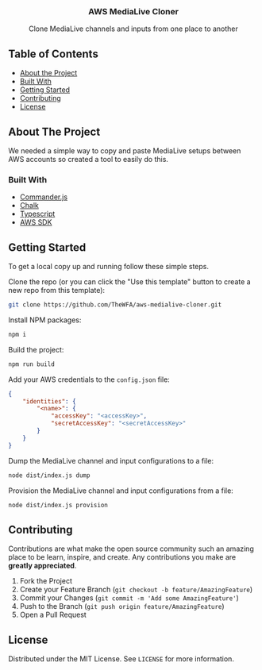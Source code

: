 <!-- PROJECT LOGO -->
<br />
<p align="center">

  <h3 align="center">AWS MediaLive Cloner</h3>

  <p align="center">
    Clone MediaLive channels and inputs from one place to another
  </p>
</p>

<!-- TABLE OF CONTENTS -->

## Table of Contents

-   [About the Project](#about-the-project)
-   [Built With](#built-with)
-   [Getting Started](#getting-started)
-   [Contributing](#contributing)
-   [License](#license)

<!-- ABOUT THE PROJECT -->

## About The Project

We needed a simple way to copy and paste MediaLive setups between AWS accounts so created a tool to easily do this.

### Built With

-   [Commander.js](https://github.com/tj/commander.js)
-   [Chalk](https://github.com/chalk/chalk)
-   [Typescript](https://github.com/microsoft/TypeScript)
-   [AWS SDK](https://docs.aws.amazon.com/AWSJavaScriptSDK/v3/latest/index.html)

<!-- GETTING STARTED -->

## Getting Started

To get a local copy up and running follow these simple steps.

Clone the repo (or you can click the "Use this template" button to create a new repo from this template):

```sh
git clone https://github.com/TheWFA/aws-medialive-cloner.git
```

Install NPM packages:

```sh
npm i
```

Build the project:

```sh
npm run build
```

Add your AWS credentials to the `config.json` file:

```json
{
	"identities": {
		"<name>": {
			"accessKey": "<accessKey>",
			"secretAccessKey": "<secretAccessKey>"
		}
	}
}
```

Dump the MediaLive channel and input configurations to a file:

```sh
node dist/index.js dump
```

Provision the MediaLive channel and input configurations from a file:

```sh
node dist/index.js provision
```

<!-- CONTRIBUTING -->

## Contributing

Contributions are what make the open source community such an amazing place to be learn, inspire, and create. Any contributions you make are **greatly appreciated**.

1. Fork the Project
2. Create your Feature Branch (`git checkout -b feature/AmazingFeature`)
3. Commit your Changes (`git commit -m 'Add some AmazingFeature'`)
4. Push to the Branch (`git push origin feature/AmazingFeature`)
5. Open a Pull Request

## License

Distributed under the MIT License. See `LICENSE` for more information.

```

```
